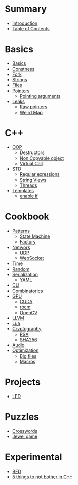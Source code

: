 # Summary

- [Introduction](./README.md)
- [Table of Contents](./toc.md)

# Basics

- [Basics](./basics/README.md)
- [Constness](./basics/constness.md)
- [Fork](./basics/fork.md)
- [Strings](./basics/strings.md)
- [Files](./basics/files.md)
- [Pointers](./basics/pointers/README.md)
  - [Pointing arguments](./basics/pointers/arguments.md)
- [Leaks](./basics/leaks/README.md)
  - [Raw pointers](./basics/leaks/containers.md)
  - [Weird Map](./basics/leaks/stdmap.md)

# C++

- [OOP](./cpp/oop/README.md)
  - [Destructors](./cpp/oop/destructors.md)
  - [Non Copyable object](./cpp/oop/non_copyable.md)
  - [Virtual Call](./cpp/oop/virtual_call.md)
- [STD](./cpp/std/README.md)
  - [Regular exressions](./cpp/std/regex.md)
  - [String Views](./cpp/std/string_view.md)
  - [Threads](./cpp/std/thread.md)
- [Templates](./cpp/templates/README.md)
  - [enable if](./cpp/templates/enable_if.md)

# Cookbook

- [Patterns](./patterns/README.md)
  - [State Machine](./patterns/fsm.md)
  - [Factory](./patterns/factory.md)
- [Network](./net/README.md)
  - [UDP](./net/udp.md)
  - [WebSocket](./net/websocket.md)
- [Time](./time/README.md)
- [Random](./random/README.md)
- [Serialization](./serialization/README.md)
  - [YAML]()
- [CLI](./cli/README.md)
- [Combinatorics]()
- [GPU]()
  - [CUDA]()
  - [rocm]()
  - [OpenCV]()
- [LLVM]()
- [Lua]()
- [Cryptography](./crypto/README.md)
  - [RSA](./crypto/rsa_encrypt_decrypt.md)
  - [SHA256](./crypto/sha.md)
- [Audio]()
- [Optimization]()
  - [Big files]()
  - [Macros]()

# Projects

- [LED]()

# Puzzles

- [Crosswords]()
- [Jewel game]()

# Experimental

- [BFD]()
- [5 things to not bother in C++](./advanced/useless.md)